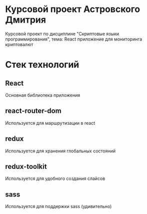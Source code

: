 # Курсовой проект Астровского Дмитрия
Курсовой проект по дисциплине "Скриптовые языки программирования", тема:
React приложение для мониторинга криптовалют

# Стек технологий
## React
Основная библиотека приложения
## react-router-dom
Используется для маршрутизации в react
## redux
Используется для хранения глобальных состояний
## redux-toolkit
Используется для удобного создания слайсов
## sass
Используется для поддержки sass (удивительно)